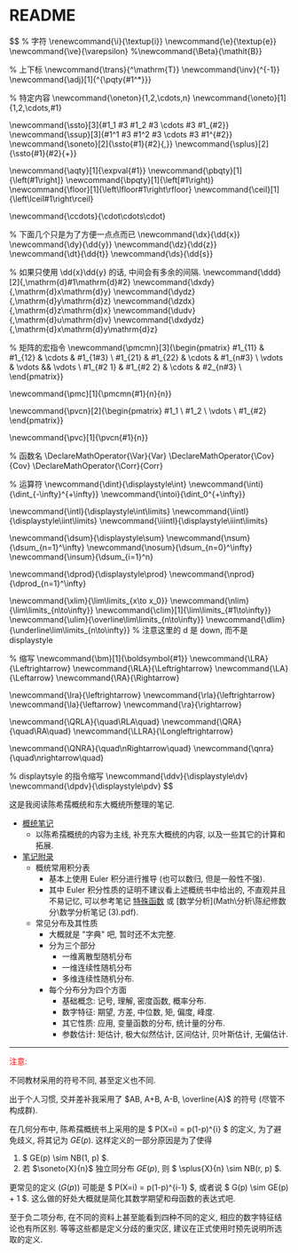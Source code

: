 # README

$$
% 字符
\renewcommand{\i}{\textup{i}}
\newcommand{\e}{\textup{e}}
\newcommand{\ve}{\varepsilon}
%\newcommand{\Beta}{\mathit{B}}

% 上下标
\newcommand{\trans}{^\mathrm{T}}
\newcommand{\inv}{^{-1}}
\newcommand{\adj}[1]{^{\pqty{#1^*}}}

% 特定内容
\newcommand{\oneton}{1,2,\cdots,n}
\newcommand{\oneto}[1]{1,2,\cdots,#1}

\newcommand{\ssto}[3]{#1_1 #3 #1_2 #3 \cdots #3 #1_{#2}}
\newcommand{\ssup}[3]{#1^1 #3 #1^2 #3 \cdots #3 #1^{#2}}
\newcommand{\soneto}[2]{\ssto{#1}{#2}{,}}
\newcommand{\splus}[2]{\ssto{#1}{#2}{+}}

\newcommand{\aqty}[1]{\expval{#1}}
\newcommand{\pbqty}[1]{\left(#1\right]}
\newcommand{\bpqty}[1]{\left[#1\right)}
\newcommand{\floor}[1]{\left\lfloor#1\right\rfloor}
\newcommand{\ceil}[1]{\left\lceil#1\right\rceil}

\newcommand{\ccdots}{\cdot\cdots\cdot}

% 下面几个只是为了方便一点点而已
\newcommand{\dx}{\dd{x}}
\newcommand{\dy}{\dd{y}}
\newcommand{\dz}{\dd{z}}
\newcommand{\dt}{\dd{t}}
\newcommand{\ds}{\dd{s}}

% 如果只使用 \dd{x}\dd{y} 的话, 中间会有多余的间隔.
\newcommand{\ddd}[2]{\,\mathrm{d}#1\mathrm{d}#2}
\newcommand{\dxdy}{\,\mathrm{d}x\mathrm{d}y}
\newcommand{\dydz}{\,\mathrm{d}y\mathrm{d}z}
\newcommand{\dzdx}{\,\mathrm{d}z\mathrm{d}x}
\newcommand{\dudv}{\,\mathrm{d}u\mathrm{d}v}
\newcommand{\dxdydz}{\,\mathrm{d}x\mathrm{d}y\mathrm{d}z}

% 矩阵的宏指令
\newcommand{\pmcmn}[3]{\begin{pmatrix}
	#1_{11} & #1_{12} & \cdots & #1_{1#3} \\
	#1_{21} & #1_{22} & \cdots & #1_{n#3} \\
	\vdots & \vdots && \vdots \\
	#1_{#2 1} & #1_{#2 2} & \cdots & #2_{n#3} \\
\end{pmatrix}}

\newcommand{\pmc}[1]{\pmcmn{#1}{n}{n}}

\newcommand{\pvcn}[2]{\begin{pmatrix}
	#1_1 \\ #1_2 \\ \vdots \\ #1_{#2}
\end{pmatrix}}

\newcommand{\pvc}[1]{\pvcn{#1}{n}}



% 函数名
\DeclareMathOperator{\Var}{Var}
\DeclareMathOperator{\Cov}{Cov}
\DeclareMathOperator{\Corr}{Corr}

% 运算符
\newcommand{\dint}{\displaystyle\int}
\newcommand{\inti}{\dint_{-\infty}^{+\infty}}
\newcommand{\intoi}{\dint_0^{+\infty}}

\newcommand{\intl}{\displaystyle\int\limits}
\newcommand{\iintl}{\displaystyle\iint\limits}
\newcommand{\iiintl}{\displaystyle\iiint\limits}

\newcommand{\dsum}{\displaystyle\sum}
\newcommand{\nsum}{\dsum_{n=1}^\infty}
\newcommand{\nosum}{\dsum_{n=0}^\infty}
\newcommand{\insum}{\dsum_{i=1}^n}

\newcommand{\dprod}{\displaystyle\prod}
\newcommand{\nprod}{\dprod_{n=1}^\infty}

\newcommand{\xlim}{\lim\limits_{x\to x_0}}
\newcommand{\nlim}{\lim\limits_{n\to\infty}}
\newcommand{\clim}[1]{\lim\limits_{#1\to\infty}}
\newcommand{\ulim}{\overline\lim\limits_{n\to\infty}}
\newcommand{\dlim}{\underline\lim\limits_{n\to\infty}}
% 注意这里的 d 是 down, 而不是 displaystyle

% 缩写
\newcommand{\bm}[1]{\boldsymbol{#1}}
\newcommand{\LRA}{\Leftrightarrow}
\newcommand{\RLA}{\Leftrightarrow}
\newcommand{\LA}{\Leftarrow}
\newcommand{\RA}{\Rightarrow}

\newcommand{\lra}{\leftrightarrow}
\newcommand{\rla}{\leftrightarrow}
\newcommand{\la}{\leftarrow}
\newcommand{\ra}{\rightarrow}

\newcommand{\QRLA}{\quad\RLA\quad}
\newcommand{\QRA}{\quad\RA\quad}
\newcommand{\LLRA}{\Longleftrightarrow}

\newcommand{\QNRA}{\quad\nRightarrow\quad}
\newcommand{\qnra}{\quad\nrightarrow\quad}

% displaytsyle 的指令缩写
\newcommand{\ddv}{\displaystyle\dv}
\newcommand{\dpdv}{\displaystyle\pdv}
$$

这是我阅读陈希孺概统和东大概统所整理的笔记.

- [概统笔记](概率论与数理统计.pdf)
  - 以陈希孺概统的内容为主线, 补充东大概统的内容, 以及一些其它的计算和拓展.
- [笔记附录](概统笔记附录.pdf)
  - 概统常用积分表
    - 基本上使用 Euler 积分进行推导 (也可以数归, 但是一般性不强).
    - 其中 Euler 积分性质的证明不建议看上述概统书中给出的, 不直观并且不易记忆, 可以参考笔记 [特殊函数](Math\分析\特殊函数\README.html) 或 [数学分析](Math\分析\陈纪修数分\数学分析笔记 (3).pdf).
  - 常见分布及其性质
    - 大概就是 "字典" 吧, 暂时还不太完整.
    - 分为三个部分
      - 一维离散型随机分布
      - 一维连续性随机分布
      - 多维连续性随机分布.
    - 每个分布分为四个方面
      - 基础概念: 记号, 理解, 密度函数, 概率分布.
      - 数字特征: 期望, 方差, 中位数, 矩, 偏度, 峰度.
      - 其它性质: 应用, 变量函数的分布, 统计量的分布.
      - 参数估计: 矩估计, 极大似然估计, 区间估计, 贝叶斯估计, 无偏估计.

---

<font color=red>注意:</font>

不同教材采用的符号不同, 甚至定义也不同.

出于个人习惯, 交并差补我采用了 $AB, A+B, A-B, \overline{A}$ 的符号 (尽管不构成群).

在几何分布中, 陈希孺概统书上采用的是 $ P(X=i) = p(1-p)^{i} $ 的定义, 为了避免歧义, 将其记为 $GE(p)$. 这样定义的一部分原因是为了使得

1. $ GE(p) \sim NB(1, p) $.
2. 若 $\soneto{X}{n}$ 独立同分布 $GE(p)$, 则 $ \splus{X}{n} \sim NB(r, p) $.

更常见的定义 ($G(p)$) 可能是 $ P(X=i) = p(1-p)^{i-1} $, 或者说 $ G(p) \sim GE(p) + 1 $. 这么做的好处大概就是简化其数学期望和母函数的表达式吧.

至于负二项分布, 在不同的资料上甚至能看到四种不同的定义, 相应的数字特征结论也有所区别. 等等这些都是定义分歧的重灾区, 建议在正式使用时预先说明所选取的定义.

